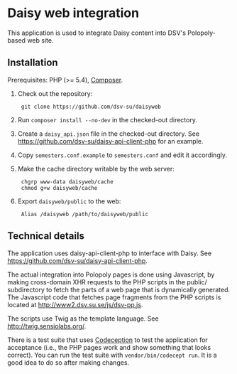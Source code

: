 Daisy web integration
=====================

This application is used to integrate Daisy content into DSV's
Polopoly-based web site.

Installation
------------

Prerequisites: PHP (>= 5.4), [Composer](https://getcomposer.org/).

1. Check out the repository:

        git clone https://github.com/dsv-su/daisyweb

2. Run `composer install --no-dev` in the checked-out directory.

3. Create a `daisy_api.json` file in the checked-out directory. See
   <https://github.com/dsv-su/daisy-api-client-php> for an example.

4. Copy `semesters.conf.example` to `semesters.conf` and edit it
   accordingly.

5. Make the cache directory writable by the web server:

        chgrp www-data daisyweb/cache
        chmod g+w daisyweb/cache

6. Export `daisyweb/public` to the web:

        Alias /daisyweb /path/to/daisyweb/public

Technical details
-----------------

The application uses daisy-api-client-php to interface with Daisy. See
<https://github.com/dsv-su/daisy-api-client-php>.

The actual integration into Polopoly pages is done using Javascript,
by making cross-domain XHR requests to the PHP scripts in the public/
subdirectory to fetch the parts of a web page that is dynamically
generated. The Javascript code that fetches page fragments from the
PHP scripts is located at <http://www2.dsv.su.se/js/dsv-pp.js>.

The scripts use Twig as the template language. See
<http://twig.sensiolabs.org/>.

There is a test suite that uses [Codeception](http://codeception.com/)
to test the application for acceptance (i.e., the PHP pages work and
show something that looks correct). You can run the test suite with
`vendor/bin/codecept run`. It is a good idea to do so after making
changes.
